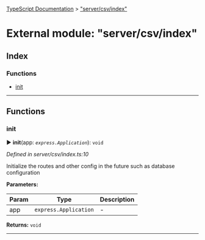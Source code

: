 [TypeScript Documentation](../README.md) > ["server/csv/index"](../modules/_server_csv_index_.md)



# External module: "server/csv/index"

## Index

### Functions

* [init](_server_csv_index_.md#init)



---
## Functions
<a id="init"></a>

###  init

► **init**(app: *`express.Application`*): `void`



*Defined in server/csv/index.ts:10*



Initialize the routes and other config in the future such as database configuration


**Parameters:**

| Param | Type | Description |
| ------ | ------ | ------ |
| app | `express.Application`   |  - |





**Returns:** `void`





___


